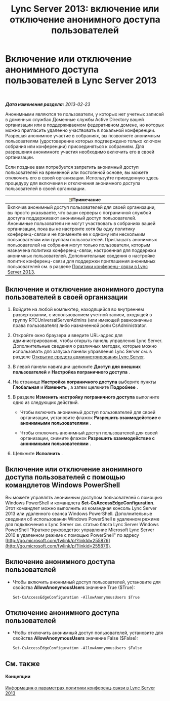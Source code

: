 ﻿---
title: 'Lync Server 2013: включение или отключение анонимного доступа пользователей'
TOCTitle: Включение или отключение анонимного доступа пользователей
ms:assetid: f10c19e6-b6f9-4d26-9923-0165f36e4af8
ms:mtpsurl: https://technet.microsoft.com/ru-ru/library/JJ619192(v=OCS.15)
ms:contentKeyID: 49311619
ms.date: 05/19/2016
mtps_version: v=OCS.15
ms.translationtype: HT
---

# Включение или отключение анонимного доступа пользователей в Lync Server 2013

 

_**Дата изменения раздела:** 2013-02-23_

Анонимными являются те пользователи, у которых нет учетных записей в доменных службах Доменные службы Active Directory вашей организации или в поддерживаемом федеративном домене, но которых можно пригласить удаленно участвовать в локальной конференции. Разрешая анонимное участие в собраниях, вы позволяете анонимным пользователям (удостоверение которых подтверждено только ключом собрания или конференции) присоединяться к собраниям. Для разрешения анонимного участия необходимо включить его в своей организации.

Если позднее вам потребуется запретить анонимный доступ пользователей на временной или постоянной основе, вы можете отключить его в своей организации. Используйте приведенную здесь процедуру для включения и отключения анонимного доступа пользователей в своей организации.

<table>
<thead>
<tr class="header">
<th><img src="images/Gg398412.note(OCS.15).gif" title="note" alt="note" />Примечание</th>
</tr>
</thead>
<tbody>
<tr class="odd">
<td>Включив анонимный доступ пользователей для своей организации, вы просто указываете, что ваши серверы с пограничной службой доступа поддерживают анонимный доступ пользователей. Анонимные пользователи не могут участвовать в собраниях вашей организации, пока вы не настроите хотя бы одну политику конференц-связи и не примените ее к одному или нескольким пользователям или группам пользователей. Приглашать анонимных пользователей на собрания могут только пользователи, которым назначена политика конференц-связи, настроенная для поддержки анонимных пользователей. Дополнительные сведения о настройке политик конференц-связи для поддержки приглашения анонимных пользователей см. в разделе <a href="lync-server-2013-conferencing-policies.md">Политики конференц-связи в Lync Server 2013</a>.</td>
</tr>
</tbody>
</table>


## Включение и отключение анонимного доступа пользователей в своей организации

1.  Войдите на любой компьютер, находящийся во внутреннем развертывании, с использованием учетной записи, входящей в группу RTCUniversalServerAdmins (или имеющей равнозначные права пользователя) либо назначенной роли CsAdministrator.

2.  Откройте окно браузера и введите URL-адрес для администрирования, чтобы открыть панель управления Lync Server. Дополнительные сведения о различных методах, которые можно использовать для запуска панели управления Lync Server см. в разделе [Открытие средств администрирования Lync Server](lync-server-2013-open-lync-server-administrative-tools.md).

3.  В левой панели навигации щелкните **Доступ для внешних пользователей** и **Настройка пограничного доступа** .

4.  На странице **Настройка пограничного доступа** выберите пункты **Глобальная** и **Изменить** , а затем щелкните **Подробнее** .

5.  В разделе **Изменить настройку пограничного доступа** выполните одно из следующих действий.
    
      - Чтобы включить анонимный доступ пользователей для своей организации, установите флажок **Разрешить взаимодействие с анонимными пользователями** .
    
      - Чтобы отключить анонимный доступ пользователей для своей организации, снимите флажок **Разрешить взаимодействие с анонимными пользователями** .

6.  Щелкните **Исполнить** .

## Включение или отключение анонимного доступа пользователей с помощью командлетов Windows PowerShell

Вы можете управлять анонимным доступом пользователей с помощью Windows PowerShell и командлета **Set-CsAccessEdgeConfiguration**. Этот командлет можно выполнить из командная консоль Lync Server 2013 или удаленного сеанса Windows PowerShell. Дополнительные сведения об использовании Windows PowerShell в удаленном режиме для подключения к Lync Server см. статью блога Lync Server Windows PowerShell "Краткое руководство: управление Microsoft Lync Server 2010 в удаленном режиме с помощью PowerShell" по адресу [http://go.microsoft.com/fwlink/p/?linkId=255876](http://go.microsoft.com/fwlink/p/?linkid=255876).

## Включение анонимного доступа пользователей

  - Чтобы включить анонимный доступ пользователей, установите для свойства **AllowAnonymousUsers** значение True ($True):
    
        Set-CsAccessEdgeConfiguration -AllowAnonymousUsers $True

## Отключение анонимного доступа пользователей

  - Чтобы отключить анонимный доступ пользователей, установите для свойства **AllowAnonymousUsers** значение False ($False):
    
        Set-CsAccessEdgeConfiguration -AllowAnonymousUsers $False

## См. также

#### Концепции

[Информация о параметрах политики конференц-связи в Lync Server 2013](lync-server-2013-conferencing-policy-settings-reference.md)

